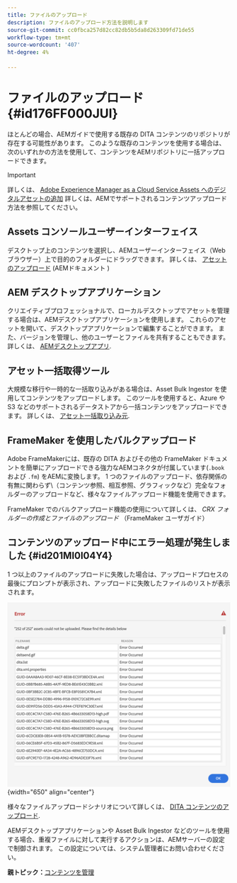 ```yaml
---
title: ファイルのアップロード
description: ファイルのアップロード方法を説明します
source-git-commit: cc0fbca257d82cc82db5b5da8d263309fd71de55
workflow-type: tm+mt
source-wordcount: '407'
ht-degree: 4%

---
```



# ファイルのアップロード {#id176FF000JUI}

ほとんどの場合、AEMガイドで使用する既存の DITA コンテンツのリポジトリが存在する可能性があります。 このような既存のコンテンツを使用する場合は、次のいずれかの方法を使用して、コンテンツをAEMリポジトリに一括アップロードできます。

>[!IMPORTANT]
>
> 詳しくは、 [Adobe Experience Manager as a Cloud Service Assets へのデジタルアセットの追加](https://experienceleague.adobe.com/docs/experience-manager-cloud-service/assets/manage/add-assets.html) 詳しくは、AEMでサポートされるコンテンツアップロード方法を参照してください。

## Assets コンソールユーザーインターフェイス

デスクトップ上のコンテンツを選択し、AEMユーザーインターフェイス（Web ブラウザー）上で目的のフォルダーにドラッグできます。 詳しくは、 [アセットのアップロード](https://experienceleague.adobe.com/docs/experience-manager-cloud-service/assets/manage/add-assets.html#upload-assets) (AEMドキュメント )

## AEM デスクトップアプリケーション

クリエイティブプロフェッショナルで、ローカルデスクトップでアセットを管理する場合は、AEMデスクトップアプリケーションを使用します。 これらのアセットを開いて、デスクトップアプリケーションで編集することができます。 また、バージョンを管理し、他のユーザーとファイルを共有することもできます。 詳しくは、 [AEMデスクトップアプリ](https://experienceleague.adobe.com/docs/experience-manager-desktop-app/using/using.html?lang=ja).

## アセット一括取得ツール

大規模な移行や一時的な一括取り込みがある場合は、Asset Bulk Ingestor を使用してコンテンツをアップロードします。 このツールを使用すると、Azure や S3 などのサポートされるデータストアから一括コンテンツをアップロードできます。 詳しくは、 [アセット一括取り込み元](https://experienceleague.adobe.com/docs/experience-manager-cloud-service/assets/manage/add-assets.html?lang=en#asset-bulk-ingestor).

## FrameMaker を使用したバルクアップロード

Adobe FrameMakerには、既存の DITA およびその他の FrameMaker ドキュメントを簡単にアップロードできる強力なAEMコネクタが付属しています\(`.book` および `.fm`\) をAEMに変換します。 1 つのファイルのアップロード、依存関係の有無に関わらず\（コンテンツ参照、相互参照、グラフィックなど）完全なフォルダーのアップロードなど、様々なファイルアップロード機能を使用できます。

FrameMaker でのバルクアップロード機能の使用について詳しくは、 *CRX フォルダーの作成とファイルのアップロード* （FrameMaker ユーザガイド）

## コンテンツのアップロード中にエラー処理が発生しました {#id201MI0I04Y4}

1 つ以上のファイルのアップロードに失敗した場合は、アップロードプロセスの最後にプロンプトが表示され、アップロードに失敗したファイルのリストが表示されます。

![](images/uuid-files-failed-to-upload_cs.png){width="650" align="center"}

様々なファイルアップロードシナリオについて詳しくは、 [DITA コンテンツのアップロード](authoring-file-management.md#).

AEMデスクトップアプリケーションや Asset Bulk Ingestor などのツールを使用する場合、重複ファイルに対して実行するアクションは、AEMサーバーの設定で制御されます。 この設定については、システム管理者にお問い合わせください。

**親トピック：**[&#x200B;コンテンツを管理](authoring.md)

